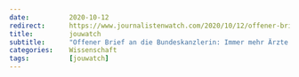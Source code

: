 ```yaml
---
date:          2020-10-12
redirect:      https://www.journalistenwatch.com/2020/10/12/offener-brief-bundeskanzlerin/
title:         jouwatch
subtitle:      "Offener Brief an die Bundeskanzlerin: Immer mehr Ärzte haben genug vom Irrsinn der Corona-Politik"
categories:    Wissenschaft
tags:          [jouwatch]
---
```

